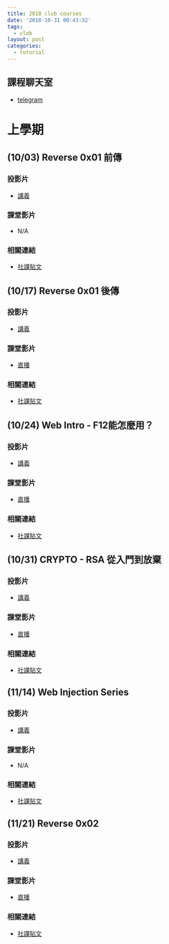 ```yaml
---
title: 2018 club courses
date: '2018-10-31 00:43:32'
tags: 
  - club
layout: post
categories:
  - tutorial
---
```


## 課程聊天室
- [telegram](https://t.me/csc2018)

# 上學期

## (10/03) Reverse 0x01 前傳

### 投影片
- [講義](https://docs.google.com/presentation/d/1h_3tut9dSVhjhAajK8atCy5CNXChoOFK213ZFh21BjM/edit?usp=sharing)

### 課堂影片
- N/A

### 相關連結
- [社課貼文](https://tinyurl.com/ybbrtsf2)

## (10/17) Reverse 0x01 後傳

### 投影片
- [講義](https://docs.google.com/presentation/d/1h_3tut9dSVhjhAajK8atCy5CNXChoOFK213ZFh21BjM/edit?usp=sharing)

### 課堂影片
- [直播](https://www.youtube.com/watch?v=h_OoO_YhtAE)

### 相關連結
- [社課貼文](https://tinyurl.com/y8aedlpx)

## (10/24) Web Intro - F12能怎麼用？

### 投影片
- [講義](https://docs.google.com/presentation/d/10NujBzb2IvNvZi6bEmGWS0J5l4X6cf329ztGfSAwPWU/edit?usp=sharing)

### 課堂影片
- [直播](https://www.youtube.com/watch?v=aTbAMZJmUpY)

### 相關連結
- [社課貼文](https://tinyurl.com/y8tlnbjc)

## (10/31) CRYPTO - RSA 從入門到放棄

### 投影片
- [講義](https://drive.google.com/file/d/1BuRRpSqJw5tK5eWcw6MMG7f6DwDQX5-W/view?fbclid=IwAR1GGSI3mDr63bHejfuwvNapMbvXY3uVp1wQxjmlPnWuxI3hFvWTMHDez-I)

### 課堂影片
- [直播](https://www.youtube.com/watch?v=9_vVALB0JM8)

### 相關連結
- [社課貼文](https://tinyurl.com/y8y38pmo)

## (11/14) Web Injection Series

### 投影片
- [講義](https://docs.google.com/presentation/d/1kHYtKA6F0wdZApnFePxucL7Vn6ApoCAC1-5TxPV6gKY/edit?usp=sharing)

### 課堂影片
- N/A

### 相關連結
- [社課貼文](https://tinyurl.com/yawrf38s)

## (11/21) Reverse 0x02

### 投影片
- [講義](https://docs.google.com/presentation/d/1DzZOlyOr_aUSL9volIrAuNhXgGEr7pkqj-sZSQeEBmg/edit?usp=sharing)

### 課堂影片
- [直播](https://www.youtube.com/watch?v=Azy4MIznMO4)

### 相關連結
- [社課貼文](https://tinyurl.com/yaspm2hj)
